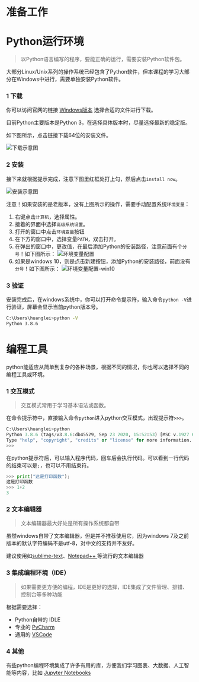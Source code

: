 # 准备工作

# Python运行环境
> 以Python语言编写的程序，要能正确的运行，需要安装Python软件包。

大部分Linux/Unix系列的操作系统已经包含了Python软件，但本课程的学习大部分在Windows中进行，需要单独安装Python软件。

### 1 下载

你可以访问官网的链接 [Windows版本](https://www.python.org/downloads/windows/) 选择合适的文件进行下载。

目前Python主要版本是Python 3，在选择具体版本时，尽量选择最新的稳定版。

如下图所示，点击链接下载64位的安装文件。

![下载示意图](https://uinx1983.github.io/img/image-20211219140759903.png)

### 2 安装

接下来就根据提示完成，注意下图里红框处打上勾，然后点击`install now`。

![安装示意图](https://uinx1983.github.io/img/setup-path.png)

注意！如果安装的是老版本，没有上图所示的操作，需要手动配置系统`环境变量`：
1. 右键点击`计算机`，选择属性。
2. 接着的界面中选择`高级系统设置`。
3. 打开的窗口中点击`环境变量`按钮
4. 在下方的窗口中，选择变量`PATH`，双击打开。
5. 在弹出的窗口中，更改值，在最后添加Python的安装路径，注意前面有个`分号`！如下图所示：
![环境变量配置](https://uinx1983.github.io/img/path-setup.png)
6. 如果是windows 10，则是点击新建按钮，添加Python的安装路径，前面没有`分号`！如下图所示：
![环境变量配置-win10](https://uinx1983.github.io/img/path-setup-win10.png)
### 3 验证

安装完成后，在windows系统中，你可以打开命令提示符，输入命令`python -V`进行验证，屏幕会显示当前python版本号。

```sh
C:\Users\huanglei>python -V
Python 3.8.6
```



# 编程工具

python能适应从简单到复杂的各种场景，根据不同的情况，你也可以选择不同的编程工具或环境。

### 1 交互模式

> 交互模式常用于学习基本语法或函数。

在命令提示符中，直接输入命令`python`进入python交互模式，出现提示符`>>>`。

```python
C:\Users\huanglei>python
Python 3.8.6 (tags/v3.8.6:db45529, Sep 23 2020, 15:52:53) [MSC v.1927 64 bit (AMD64)] on win32
Type "help", "copyright", "credits" or "license" for more information.
>>>
```

在python提示符后，可以输入程序代码，回车后会执行代码。可以看到一行代码的结束可以是`;`，也可以不用结束符。

```python
>>> print("这是打印函数");
这是打印函数
>>> 1+2
3
```



### 2 文本编辑器

> 文本编辑器最大好处是所有操作系统都自带

虽然windows自带了文本编辑器，但是并不推荐使用它，因为windows 7及之前版本的默认字符编码不是utf-8，对中文的支持并不友好。

建议使用如[sublime-text](http://www.sublimetext.com/)、[Notepad++ ](https://notepad-plus-plus.org/) 等流行的文本编辑器

### 3 集成编程环境（IDE）

> 如果需要更方便的编程，IDE是更好的选择，IDE集成了文件管理、排错、控制台等多种功能

根据需要选择：
- Python自带的 IDLE
- 专业的 [PyCharm](https://www.jetbrains.com/pycharm/)
- 通用的 [VSCode](https://code.visualstudio.com/)

### 4 其他

有些python编程环境集成了许多有用的库，方便我们学习图表、大数据、人工智能等内容，比如 [Jupyter Notebooks](https://jupyter.org/) 





